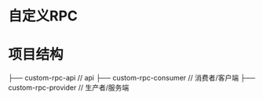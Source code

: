 # 自定义RPC

# 项目结构

├── custom-rpc-api          // api
├── custom-rpc-consumer     // 消费者/客户端
├── custom-rpc-provider     // 生产者/服务端
